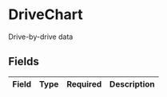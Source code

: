# DriveChart

Drive-by-drive data


## Fields

| Field       | Type        | Required    | Description |
| ----------- | ----------- | ----------- | ----------- |